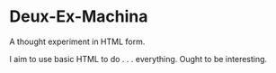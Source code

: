 # Deux-Ex-Machina
A thought experiment in HTML form.

I aim to use basic HTML to do . . . everything. Ought to be interesting.
